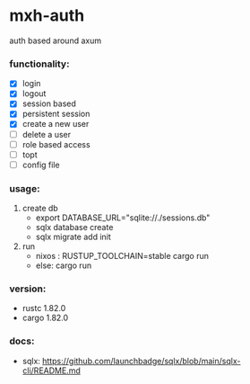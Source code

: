 # mxh-auth

auth based around axum

### functionality:
- [x] login
- [x] logout
- [x] session based
- [x] persistent session
- [x] create a new user
- [ ] delete a user
- [ ] role based access
- [ ] topt
- [ ] config file

### usage:
1. create db
    - export DATABASE_URL="sqlite://./sessions.db"
    - sqlx database create
    - sqlx migrate add init
2. run
    - nixos : RUSTUP_TOOLCHAIN=stable cargo run
    - else: cargo run

### version:
- rustc 1.82.0
- cargo 1.82.0

### docs:
- sqlx: https://github.com/launchbadge/sqlx/blob/main/sqlx-cli/README.md